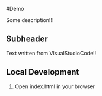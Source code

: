 #Demo

Some description!!!


## Subheader

Text written from VIsualStudioCode!! 

## Local Development

1. Open index.html in your browser